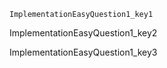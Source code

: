 ```ngMeta
ImplementationEasyQuestion1_key1
```

ImplementationEasyQuestion1_key2


ImplementationEasyQuestion1_key3


